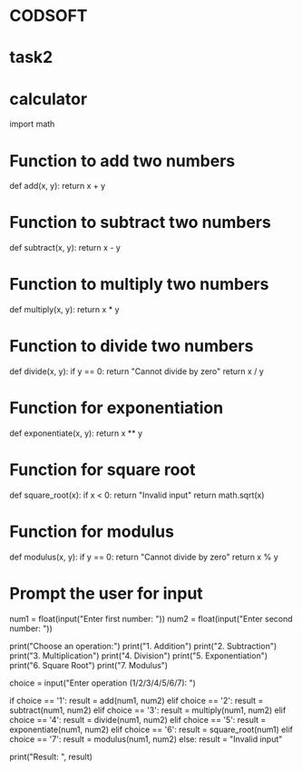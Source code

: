 # CODSOFT
# task2
# calculator
import math

# Function to add two numbers
def add(x, y):
    return x + y

# Function to subtract two numbers
def subtract(x, y):
    return x - y

# Function to multiply two numbers
def multiply(x, y):
    return x * y

# Function to divide two numbers
def divide(x, y):
    if y == 0:
        return "Cannot divide by zero"
    return x / y

# Function for exponentiation
def exponentiate(x, y):
    return x ** y

# Function for square root
def square_root(x):
    if x < 0:
        return "Invalid input"
    return math.sqrt(x)

# Function for modulus
def modulus(x, y):
    if y == 0:
        return "Cannot divide by zero"
    return x % y

# Prompt the user for input
num1 = float(input("Enter first number: "))
num2 = float(input("Enter second number: "))

print("Choose an operation:")
print("1. Addition")
print("2. Subtraction")
print("3. Multiplication")
print("4. Division")
print("5. Exponentiation")
print("6. Square Root")
print("7. Modulus")

choice = input("Enter operation (1/2/3/4/5/6/7): ")

if choice == '1':
    result = add(num1, num2)
elif choice == '2':
    result = subtract(num1, num2)
elif choice == '3':
    result = multiply(num1, num2)
elif choice == '4':
    result = divide(num1, num2)
elif choice == '5':
    result = exponentiate(num1, num2)
elif choice == '6':
    result = square_root(num1)
elif choice == '7':
    result = modulus(num1, num2)
else:
    result = "Invalid input"

print("Result: ", result)
